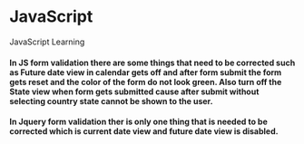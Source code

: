 # JavaScript
JavaScript Learning



#### In JS form validation there are some things that need to be corrected such as Future date view in calendar gets off and after form submit the form gets reset and the color of the form do not look green. Also turn off the State view when form gets submitted cause after submit without selecting country state cannot be shown to the user.


#### In Jquery form validation ther is only one thing that is needed to be corrected which is current date view and future date view is disabled.
